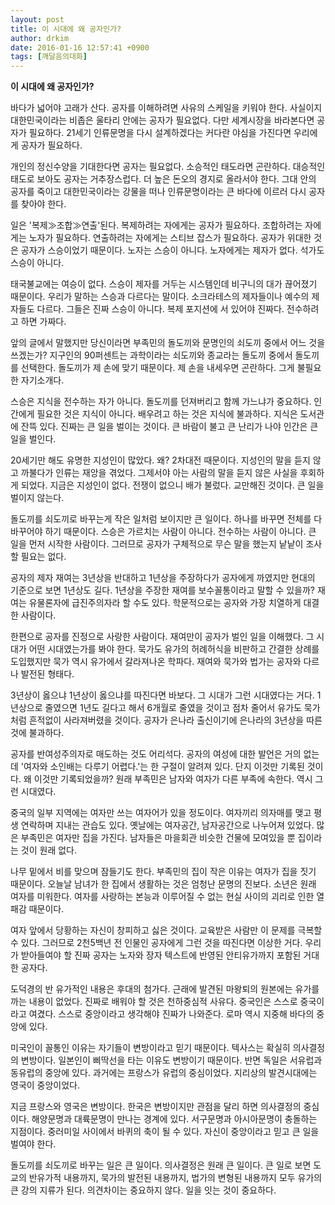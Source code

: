 ```yaml
---
layout: post
title: 이 시대에 왜 공자인가?
author: drkim
date: 2016-01-16 12:57:41 +0900
tags: [깨달음의대화]
---
```

**이 시대에 왜 공자인가?**

  


바다가 넓어야 고래가 산다. 공자를 이해하려면 사유의 스케일을 키워야 한다. 사실이지 대한민국이라는 비좁은 울타리 안에는 공자가 필요없다. 다만 세계시장을 바라본다면 공자가 필요하다. 21세기 인류문명을 다시 설계하겠다는 커다란 야심을 가진다면 우리에게 공자가 필요하다. 

  


개인의 정신수양을 기대한다면 공자는 필요없다. 소승적인 태도라면 곤란하다. 대승적인 태도로 보아도 공자는 거추장스럽다. 더 높은 돈오의 경지로 올라서야 한다. 그대 안의 공자를 죽이고 대한민국이라는 강물을 떠나 인류문명이라는 큰 바다에 이르러 다시 공자를 찾아야 한다. 

  


일은 '복제≫조합≫연출'된다. 복제하려는 자에게는 공자가 필요하다. 조합하려는 자에게는 노자가 필요하다. 연출하려는 자에게는 스티브 잡스가 필요하다. 공자가 위대한 것은 공자가 스승이었기 때문이다. 노자는 스승이 아니다. 노자에게는 제자가 없다. 석가도 스승이 아니다. 

  


태국불교에는 여승이 없다. 스승이 제자를 거두는 시스템인데 비구니의 대가 끊어졌기 때문이다. 우리가 말하는 스승과 다르다는 말이다. 소크라테스의 제자들이나 예수의 제자들도 다르다. 그들은 진짜 스승이 아니다. 복제 포지션에 서 있어야 진짜다. 전수하려고 하면 가짜다. 

  


앞의 글에서 말했지만 당신이라면 부족민의 돌도끼와 문명인의 쇠도끼 중에서 어느 것을 쓰겠는가? 지구인의 90퍼센트는 과학이라는 쇠도끼와 종교라는 돌도끼 중에서 돌도끼를 선택한다. 돌도끼가 제 손에 맞기 때문이다. 제 손을 내세우면 곤란하다. 그게 불필요한 자기소개다. 

  


스승은 지식을 전수하는 자가 아니다. 돌도끼를 던져버리고 함께 가느냐가 중요하다. 인간에게 필요한 것은 지식이 아니다. 배우려고 하는 것은 지식에 불과하다. 지식은 도서관에 잔뜩 있다. 진짜는 큰 일을 벌이는 것이다. 큰 바람이 불고 큰 난리가 나야 인간은 큰 일을 벌인다. 

  


20세기만 해도 유명한 지성인이 많았다. 왜? 2차대전 때문이다. 지성인의 말을 듣지 않고 까불다가 인류는 재앙을 겪었다. 그제서야 아는 사람의 말을 듣지 않은 사실을 후회하게 되었다. 지금은 지성인이 없다. 전쟁이 없으니 배가 불렀다. 교만해진 것이다. 큰 일을 벌이지 않는다. 

  


돌도끼를 쇠도끼로 바꾸는게 작은 일처럼 보이지만 큰 일이다. 하나를 바꾸면 전체를 다 바꾸어야 하기 때문이다. 스승은 가르치는 사람이 아니다. 전수하는 사람이 아니다. 큰 일을 먼저 시작한 사람이다. 그러므로 공자가 구체적으로 무슨 말을 했는지 낱낱이 조사할 필요는 없다. 

  


공자의 제자 재여는 3년상을 반대하고 1년상을 주장하다가 공자에게 까였지만 현대의 기준으로 보면 1년상도 길다. 1년상을 주장한 재여를 보수꼴통이라고 말할 수 있을까? 재여는 유물론자에 급진주의자라 할 수도 있다. 학문적으로는 공자와 가장 치열하게 대결한 사람이다. 

  


한편으로 공자를 진정으로 사랑한 사람이다. 재여만이 공자가 벌인 일을 이해했다. 그 시대가 어떤 시대였는가를 봐야 한다. 묵가도 유가의 허례허식을 비판하고 간결한 상례를 도입했지만 묵가 역시 유가에서 갈라져나온 학파다. 재여와 묵가와 법가는 공자와 다르나 발전된 형태다. 

  


3년상이 옳으냐 1년상이 옳으냐를 따진다면 바보다. 그 시대가 그런 시대였다는 거다. 1년상으로 줄였으면 1년도 길다고 해서 6개월로 줄였을 것이고 점차 줄어서 유가도 묵가처럼 흔적없이 사라져버렸을 것이다. 공자가 은나라 출신이기에 은나라의 3년상을 따른 것에 불과하다. 

  


공자를 반여성주의자로 매도하는 것도 어리석다. 공자의 여성에 대한 발언은 거의 없는데 '여자와 소인배는 다루기 어렵다.'는 한 구절이 알려져 있다. 단지 이것만 기록된 것이다. 왜 이것만 기록되었을까? 원래 부족민은 남자와 여자가 다른 부족에 속한다. 역시 그런 시대였다. 

  


중국의 일부 지역에는 여자만 쓰는 여자어가 있을 정도이다. 여자끼리 의자매를 맺고 평생 연락하며 지내는 관습도 있다. 옛날에는 여자공간, 남자공간으로 나누어져 있었다. 많은 부족민은 여자만 집을 가진다. 남자들은 마을회관 비슷한 건물에 모여있을 뿐 집이라는 것이 원래 없다. 

  


나무 밑에서 비를 맞으며 잠들기도 한다. 부족민의 집이 작은 이유는 여자가 집을 짓기 때문이다. 오늘날 남녀가 한 집에서 생활하는 것은 엄청난 문명의 진보다. 소년은 원래 여자를 미워한다. 여자를 사랑하는 본능과 이루어질 수 없는 현실 사이의 괴리로 인한 열패감 때문이다. 

  


여자 앞에서 당황하는 자신이 창피하고 싫은 것이다. 교육받은 사람만 이 문제를 극복할 수 있다. 그러므로 2천5백년 전 인물인 공자에게 그런 것을 따진다면 이상한 거다. 우리가 받아들여야 할 진짜 공자는 노자와 장자 텍스트에 반영된 안티유가까지 포함된 거대한 공자다. 

  


도덕경의 반 유가적인 내용은 후대의 첨가다. 근래에 발견된 마왕퇴의 원본에는 유가를 까는 내용이 없었다. 진짜로 배워야 할 것은 천하중심적 사유다. 중국인은 스스로 중국이라고 여겼다. 스스로 중앙이라고 생각해야 진짜가 나와준다. 로마 역시 지중해 바다의 중앙에 있다. 

  


미국인이 꼴통인 이유는 자기들이 변방이라고 믿기 때문이다. 텍사스는 확실히 의사결정의 변방이다. 일본인이 삐딱선을 타는 이유도 변방이기 때문이다. 반면 독일은 서유럽과 동유럽의 중앙에 있다. 과거에는 프랑스가 유럽의 중심이었다. 지리상의 발견시대에는 영국이 중앙이었다. 

  


지금 프랑스와 영국은 변방이다. 한국은 변방이지만 관점을 달리 하면 의사결정의 중심이다. 해양문명과 대륙문명이 만나는 경계에 있다. 서구문명과 아시아문명이 충돌하는 지점이다. 중러미일 사이에서 바퀴의 축이 될 수 있다. 자신이 중앙이라고 믿고 큰 일을 벌여야 한다. 

  


돌도끼를 쇠도끼로 바꾸는 일은 큰 일이다. 의사결정은 원래 큰 일이다. 큰 일로 보면 도교의 반유가적 내용까지, 묵가의 발전된 내용까지, 법가의 변형된 내용까지 모두 유가의 큰 강의 지류가 된다. 의견차이는 중요하지 않다. 일을 잇는 것이 중요하다.
